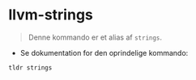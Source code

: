 # llvm-strings

> Denne kommando er et alias af `strings`.

- Se dokumentation for den oprindelige kommando:

`tldr strings`
